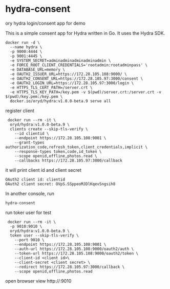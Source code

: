 # hydra-consent
ory hydra login/consent app for demo

This is a simple consent app for Hydra written in Go. It uses the Hydra SDK.

```
docker run -d \
  --name hydra \
  -p 9000:4444 \
  -p 9001:4445 \
  -e SYSTEM_SECRET=adminadminadminadminadmin \
  -e FORCE_ROOT_CLIENT_CREDENTIALS='rootadmin:rootadminpass' \
  -e DATABASE_URL=memory \
  -e OAUTH2_ISSUER_URL=https://172.28.105.108:9000/ \
  -e OAUTH2_CONSENT_URL=https://172.28.105.97:3000/consent \
  -e OAUTH2_LOGIN_URL=https://172.28.105.97:3000/login \
  -e HTTPS_TLS_CERT_PATH=/server.crt \
  -e HTTPS_TLS_KEY_PATH=/key.pem -v $(pwd)/server.crt:/server.crt -v $(pwd)/key.pem:/key.pem \
  docker.io/oryd/hydra:v1.0.0-beta.9 serve all
```

register client
```
 docker run --rm -it \
  oryd/hydra:v1.0.0-beta.9 \
  clients create --skip-tls-verify \
    --id clientid \
	--endpoint https://172.28.105.108:9001 \
    --grant-types authorization_code,refresh_token,client_credentials,implicit \
    --response-types token,code,id_token \
    --scope openid,offline,photos.read \
    --callbacks https://172.28.105.97:3000/callback
```

it will print client id and client secret
```
OAuth2 client id: clientid
OAuth2 client secret: OVpS.SSppeoMJDlKqevSngsih8
```
In another console, run

```
hydra-consent
```
run toker user for test
```
 docker run --rm -it \
  -p 9010:9010 \
  oryd/hydra:v1.0.0-beta.9 \
  token user --skip-tls-verify \
    --port 9010 \
	--endpoint https://172.28.105.108:9001 \
    --auth-url https://172.28.105.108:9000/oauth2/auth \
    --token-url https://172.28.105.108:9000/oauth2/token \
    --client-id <client id>\
    --client-secret <client secret> \
	--redirect https://172.28.105.97:3000/callback \
    --scope openid,offline,photos.read
```

open browser view http://<host ip>:9010 
